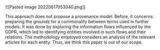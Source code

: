 ![[Pasted image 20220617053040.png]]

This approach does not propose a provenance model. Before, it concerns preparing the grounds for a commonality between terms used in further models. It was done by exploring the information flows influenced by the GDPR, which led to identifying entities involved in such flows and their relations. The methodology employed considers an analysis of the relevant articles for each entity. Thus, we think this paper is out of our scope.